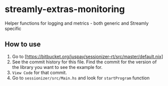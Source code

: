 # streamly-extras-monitoring
Helper functions for logging and metrics - both generic and Streamly specific

## How to use
1. Go to [https://bitbucket.org/juspay/sessionizer-rt/src/master/default.nix]
2. See the commit history for this file. Find the commit for the version of the library you want to see the example for.
3. `View Code` for that commit.
4. Go to `sessionizer/src/Main.hs` and look for `startProgram` function
